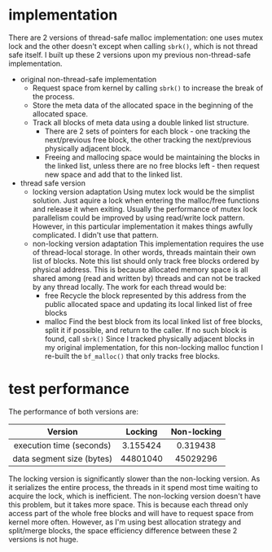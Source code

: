 # implementation

There are 2 versions of thread-safe malloc implementation: one uses mutex lock and the other doesn't except when calling `sbrk()`, which is not thread safe itself. I built up these 2 versions upon my previous non-thread-safe implementation.
- original non-thread-safe implementation
  - Request space from kernel by calling `sbrk()` to increase the break of the process. 
  - Store the meta data of the allocated space in the beginning of the allocated space. 
  - Track all blocks of meta data using a double linked list structure. 
    - There are 2 sets of pointers for each block - one tracking the next/previous free block, the other tracking the next/previous physically adjacent block. 
    - Freeing and mallocing space would be maintaining the blocks in the linked list, unless there are no free blocks left - then request new space and add that to the linked list.
- thread safe version
  - locking version adaptation
  Using mutex lock would be the simplist solution. Just aquire a lock when entering the malloc/free functions and release it when exiting. Usually the performance of mutex lock parallelism could be improved by using read/write lock pattern. However, in this particular implementation it makes things awfully complicated. I didn't use that pattern.
  - non-locking version adaptation
  This implementation requires the use of thread-local storage. In other words, threads maintain their own list of blocks. Note this list should only track free blocks ordered by physical address. This is because allocated memory space is all shared among (read and written by) threads and can not be tracked by any thread locally. 
  The work for each thread would be:
    - free
    Recycle the block represented by this address from the public allocated space and updating its local linked list of free blocks
    - malloc
    Find the best block from its local linked list of free blocks, split it if possible, and return to the caller. If no such block is found, call `sbrk()`
      Since I tracked physically adjacent blocks in my original implementation, for this non-locking malloc function I re-built the `bf_malloc()` that only tracks free blocks.
      
      
# test performance

The performance of both versions are:

|          Version          | Locking  | Non-locking |
| :-----------------------: | :------: | :---------: |
| execution time (seconds)  | 3.155424 |  0.319438   |
| data segment size (bytes) | 44801040 |  45029296   |

The locking version is significantly slower than the non-locking version. As it serializes the entire process, the threads in it spend most time waiting to acquire the lock, which is inefficient. The non-locking version doesn't have this problem, but it takes more space. This is because each thread only access part of the whole free blocks and will have to request space from kernel more often. However, as I'm using best allocation strategy and split/merge blocks, the space efficiency difference between these 2 versions is not huge.

